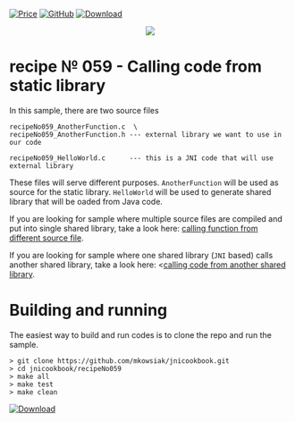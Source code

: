 [![Price](https://img.shields.io/badge/price-FREE-0098f7.svg)](https://github.com/mkowsiak/jnicookbook/blob/master/LICENSE.md)
[![GitHub](https://img.shields.io/badge/license-GPLv3-green.svg)](https://github.com/mkowsiak/jnicookbook/blob/master/LICENSE.md)
[![Download](https://img.shields.io/badge/download-click%20here-red.svg)](https://github.com/mkowsiak/jnicookbook/archive/master.zip)
<p align="center">
  <a href="http://jnicookbook.owsiak.org/"><img src="https://raw.githubusercontent.com/mkowsiak/jnicookbook/master/image/JNICookbook.png"></a>
</p>

# recipe № 059 - Calling code from static library

In this sample, there are two source files

```
recipeNo059_AnotherFunction.c  \
recipeNo059_AnotherFunction.h --- external library we want to use in our code

recipeNo059_HelloWorld.c      --- this is a JNI code that will use external library
```

These files will serve different purposes. `AnotherFunction` will be used as source for the static library. `HelloWorld` will be used to generate shared library that will be oaded from Java code.

If you are looking for sample where multiple source files are compiled and put into single shared library, take a look here: <a href="http://jnicookbook.owsiak.org/recipe-No-021/">calling function from different source file</a>.

If you are looking for sample where one shared library (`JNI` based) calls another shared library, take a look here: <<a href="http://jnicookbook.owsiak.org/recipe-No-023/">calling code from another shared library</a>.

# Building and running

The easiest way to build and run codes is to clone the repo and run the sample.

    > git clone https://github.com/mkowsiak/jnicookbook.git
    > cd jnicookbook/recipeNo059
    > make all
    > make test
    > make clean
    
[![Download](https://img.shields.io/badge/download-click%20here-red.svg)](https://github.com/mkowsiak/jnicookbook/archive/master.zip)
